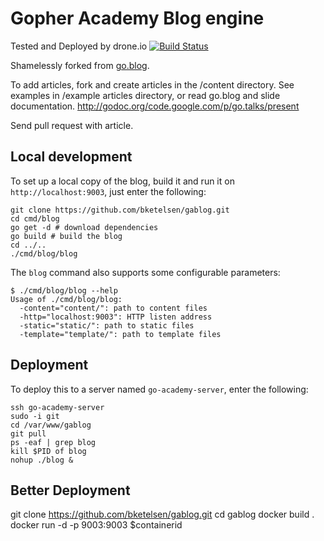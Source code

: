# Gopher Academy Blog engine

Tested and Deployed by drone.io
[![Build Status](https://drone.io/github.com/bketelsen/gablog/status.png)](https://drone.io/github.com/bketelsen/gablog/latest)

Shamelessly forked from
[go.blog](https://code.google.com/p/go/source/browse/?repo=blog).

To add articles, fork and create articles in the /content directory.  See examples in /example articles directory, or read go.blog and slide documentation.  http://godoc.org/code.google.com/p/go.talks/present

Send pull request with article.

## Local development

To set up a local copy of the blog, build it and run it on
`http://localhost:9003`, just enter the following:

    git clone https://github.com/bketelsen/gablog.git
    cd cmd/blog
    go get -d # download dependencies
    go build # build the blog
    cd ../..
    ./cmd/blog/blog

The `blog` command also supports some configurable parameters:

    $ ./cmd/blog/blog --help
    Usage of ./cmd/blog/blog:
      -content="content/": path to content files
      -http="localhost:9003": HTTP listen address
      -static="static/": path to static files
      -template="template/": path to template files

## Deployment

To deploy this to a server named `go-academy-server`, enter the
following:

    ssh go-academy-server
    sudo -i git
    cd /var/www/gablog
    git pull
    ps -eaf | grep blog
    kill $PID of blog
    nohup ./blog &



## Better Deployment

git clone https://github.com/bketelsen/gablog.git
cd gablog
docker build .
docker run -d -p 9003:9003 $containerid


